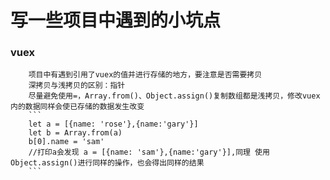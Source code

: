 # 写一些项目中遇到的小坑点
### vuex
        项目中有遇到引用了vuex的值并进行存储的地方，要注意是否需要拷贝
        深拷贝与浅拷贝的区别：指针
        尽量避免使用=，Array.from()、Object.assign()复制数组都是浅拷贝，修改vuex内的数据同样会使已存储的数据发生改变
        ```
        let a = [{name: 'rose'},{name:'gary'}]
        let b = Array.from(a)
        b[0].name = 'sam'
        //打印a会发现 a = [{name: 'sam'},{name:'gary'}],同理 使用Object.assign()进行同样的操作，也会得出同样的结果
        ```
